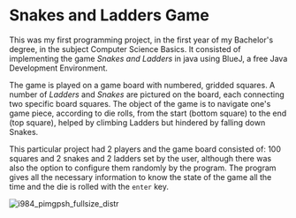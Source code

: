 # Snakes and Ladders Game
This was my first programming project, in the first year of my Bachelor's degree, in the subject Computer Science Basics. It consisted of implementing the game _Snakes and Ladders_ in java using BlueJ, a free Java Development Environment.

The game is played on a game board with numbered, gridded squares. A number of _Ladders_ and _Snakes_ are pictured on the board, each connecting two specific board squares. The object of the game is to navigate one's game piece, according to die rolls, from the start (bottom square) to the end (top square), helped by climbing Ladders but hindered by falling down Snakes.

This particular project had 2 players and the game board consisted of: 100 squares and 2 snakes and 2 ladders set by the user, although there was also the option to configure them randomly by the program. The program gives all the necessary information to know the state of the game all the time and the die is rolled with the ``enter`` key.

![i984_pimgpsh_fullsize_distr](https://user-images.githubusercontent.com/71872419/155351268-4d806ea3-e75f-4e71-ab74-0c4674382de4.png)
